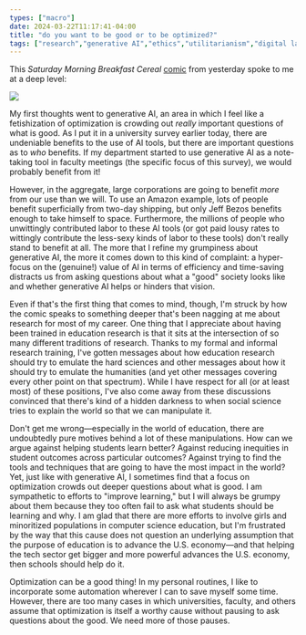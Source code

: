 ```yaml
---
types: ["macro"]
date: 2024-03-22T11:17:41-04:00
title: "do you want to be good or to be optimized?"
tags: ["research","generative AI","ethics","utilitarianism","digital labor","Amazon","Jeff Bezos","STEM education","STEM","humanities","research paradigms"]
---
```

This *Saturday Morning Breakfast Cereal* [comic](https://www.smbc-comics.com/comic/grinch) from yesterday spoke to me at a deep level:

![](/SMBC_optimized.png)

My first thoughts went to generative AI, an area in which I feel like a fetishization of optimization is crowding out *really* important questions of what is good. As I put it in a university survey earlier today, there are undeniable benefits to the use of AI tools, but there are important questions as to *who* benefits. If my department started to use generative AI as a note-taking tool in faculty meetings (the specific focus of this survey), we would probably benefit from it! 

However, in the aggregate, large corporations are going to benefit *more* from our use than we will. To use an Amazon example, lots of people benefit superficially from two-day shipping, but only Jeff Bezos benefits enough to take himself to space. Furthermore, the millions of people who unwittingly contributed labor to these AI tools (or got paid lousy rates to wittingly contribute the less-sexy kinds of labor to these tools) don't really stand to benefit at all. The more that I refine my grumpiness about generative AI, the more it comes down to this kind of complaint: a hyper-focus on the (genuine!) value of AI in terms of efficiency and time-saving distracts us from asking questions about what a "good" society looks like and whether generative AI helps or hinders that vision.

Even if that's the first thing that comes to mind, though, I'm struck by how the comic speaks to something deeper that's been nagging at me about research for most of my career. One thing that I appreciate about having been trained in education research is that it sits at the intersection of so many different traditions of research. Thanks to my formal and informal research training, I've gotten messages about how education research should try to emulate the hard sciences and other messages about how it should try to emulate the humanities (and yet other messages covering every other point on that spectrum). While I have respect for all (or at least most) of these positions, I've also come away from these discussions convinced that there's kind of a hidden darkness to when social science tries to explain the world so that we can manipulate it.

Don't get me wrong—especially in the world of education, there are undoubtedly pure motives behind a lot of these manipulations. How can we argue against helping students learn better? Against reducing inequities in student outcomes across particular outcomes? Against trying to find the tools and techniques that are going to have the most impact in the world? Yet, just like with generative AI, I sometimes find that a focus on optimization crowds out deeper questions about what is good. I am sympathetic to efforts to "improve learning," but I will always be grumpy about them because they too often fail to ask what students should be learning and why. I am glad that there are more efforts to involve girls and minoritized populations in computer science education, but I'm frustrated by the way that this cause does not question an underlying assumption that the purpose of education is to advance the U.S. economy—and that helping the tech sector get bigger and more powerful advances the U.S. economy, then schools should help do it.

Optimization can be a good thing! In my personal routines, I like to incorporate some automation wherever I can to save myself some time. However, there are too many cases in which universities, faculty, and others assume that optimization is itself a worthy cause without pausing to ask questions about the good. We need more of those pauses.
